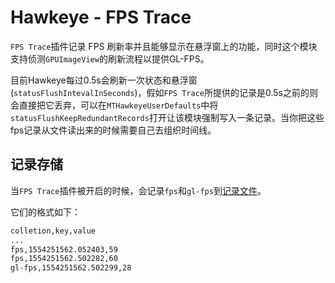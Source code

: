 # Hawkeye - FPS Trace
`FPS Trace`插件记录 FPS 刷新率并且能够显示在悬浮窗上的功能，同时这个模块支持侦测`GPUImageView`的刷新流程以提供GL-FPS。

目前Hawkeye每过0.5s会刷新一次状态和悬浮窗(`statusFlushIntevalInSeconds`)，假如`FPS Trace`所提供的记录是0.5s之前的则会直接把它丢弃，可以在`MTHawkeyeUserDefaults`中将`statusFlushKeepRedundantRecords`打开让该模块强制写入一条记录。当你把这些fps记录从文件读出来的时候需要自己去组织时间线。

## 记录存储
当`FPS Trace`插件被开启的时候，会记录`fps`和`gl-fps`到[记录文件](./../hawkeye-storage.md#0x02-built-in-plugin-data-storage-instructions)。

它们的格式如下：
```txt
colletion,key,value
...
fps,1554251562.052403,59
fps,1554251562.502282,60
gl-fps,1554251562.502299,28
```
